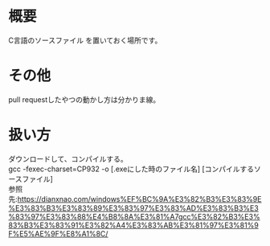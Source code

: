 # 概要
C言語のソースファイル
を置いておく場所です。

# その他
pull requestしたやつの動かし方は分かりま線。
# 扱い方
ダウンロードして、コンパイルする。  
gcc -fexec-charset=CP932 -o [.exeにした時のファイル名] [コンパイルするソースファイル]  
参照先:https://dianxnao.com/windows%EF%BC%9A%E3%82%B3%E3%83%9E%E3%83%B3%E3%83%89%E3%83%97%E3%83%AD%E3%83%B3%E3%83%97%E3%83%88%E4%B8%8A%E3%81%A7gcc%E3%82%B3%E3%83%B3%E3%83%91%E3%82%A4%E3%83%AB%E3%81%97%E3%81%9F%E5%AE%9F%E8%A1%8C/
